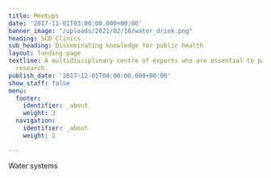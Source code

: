 ```yaml
---
title: Meetups
date: '2017-11-01T03:00:00.000+00:00'
banner_image: "/uploads/2021/02/18/water_drink.png"
heading: SCD Clinics
sub_heading: Disseminating knowledge for public health
layout: landing-page
textline: A multidisciplinary centre of experts who are essential to patient-oriented
  research.
publish_date: '2017-12-01T04:00:00.000+00:00'
show_staff: false
menu:
  footer:
    identifier: _about
    weight: 3
  navigation:
    identifier: _about
    weight: 2

---
```

Water systems